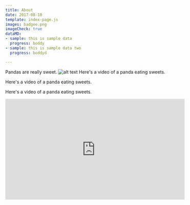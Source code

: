 ```yaml
---
title: About
date: 2017-08-10
template: index-page.js
images: badgee.png
imageCheck: true
dataMD:
- sample: this is sample data
  progress: boddy
- sample: this is sample data two
  progress: boddyd

---
```

Pandas are really sweet.
![alt text](/badgee.png)
Here's a video of a panda eating sweets.

Here's a video of a panda eating sweets.

Here's a video of a panda eating sweets.

<iframe width="560" height="315" src="https://www.youtube.com/embed/4n0xNbfJLR8" frameborder="0" allowfullscreen></iframe>